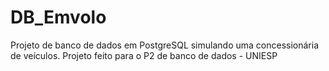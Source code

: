 # DB_Emvolo
Projeto de banco de dados em PostgreSQL simulando uma concessionária de veículos. Projeto feito para o P2 de banco de dados - UNIESP
